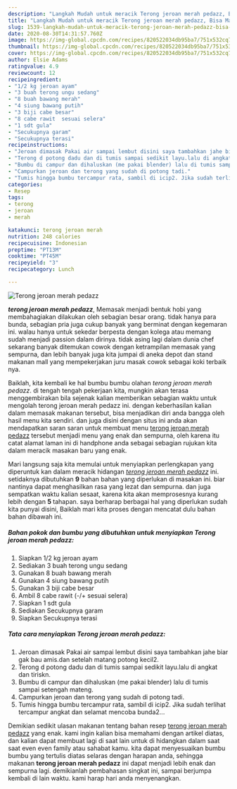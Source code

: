 ```yaml
---
description: "Langkah Mudah untuk meracik Terong jeroan merah pedazz, Bisa Manjain Lidah"
title: "Langkah Mudah untuk meracik Terong jeroan merah pedazz, Bisa Manjain Lidah"
slug: 1539-langkah-mudah-untuk-meracik-terong-jeroan-merah-pedazz-bisa-manjain-lidah
date: 2020-08-30T14:31:57.760Z
image: https://img-global.cpcdn.com/recipes/820522034db95ba7/751x532cq70/terong-jeroan-merah-pedazz-foto-resep-utama.jpg
thumbnail: https://img-global.cpcdn.com/recipes/820522034db95ba7/751x532cq70/terong-jeroan-merah-pedazz-foto-resep-utama.jpg
cover: https://img-global.cpcdn.com/recipes/820522034db95ba7/751x532cq70/terong-jeroan-merah-pedazz-foto-resep-utama.jpg
author: Elsie Adams
ratingvalue: 4.9
reviewcount: 12
recipeingredient:
- "1/2 kg jeroan ayam"
- "3 buah terong ungu sedang"
- "8 buah bawang merah"
- "4 siung bawang putih"
- "3 biji cabe besar"
- "8 cabe rawit  sesuai selera"
- "1 sdt gula"
- "Secukupnya garam"
- "Secukupnya terasi"
recipeinstructions:
- "Jeroan dimasak Pakai air sampai lembut disini saya tambahkan jahe biar gak bau amis.dan setelah matang potong kecil2."
- "Terong d potong dadu dan di tumis sampai sedikit layu.lalu di angkat dan tiriskn."
- "Bumbu di campur dan dihaluskan (me pakai blender) lalu di tumis sampai setengah mateng."
- "Campurkan jeroan dan terong yang sudah di potong tadi."
- "Tumis hingga bumbu tercampur rata, sambil di icip2. Jika sudah terlihat tercampur angkat dan selamat mencoba bunda2..."
categories:
- Resep
tags:
- terong
- jeroan
- merah

katakunci: terong jeroan merah 
nutrition: 248 calories
recipecuisine: Indonesian
preptime: "PT13M"
cooktime: "PT45M"
recipeyield: "3"
recipecategory: Lunch

---
```



![Terong jeroan merah pedazz](https://img-global.cpcdn.com/recipes/820522034db95ba7/751x532cq70/terong-jeroan-merah-pedazz-foto-resep-utama.jpg)

<b><i>terong jeroan merah pedazz</i></b>, Memasak menjadi bentuk hobi yang membahagiakan dilakukan oleh sebagian besar orang. tidak hanya para bunda, sebagian pria juga cukup banyak yang berminat dengan kegemaran ini. walau hanya untuk sekedar berpesta dengan kolega atau memang sudah menjadi passion dalam dirinya. tidak asing lagi dalam dunia chef sekarang banyak ditemukan cowok dengan ketrampilan memasak yang sempurna, dan lebih banyak juga kita jumpai di aneka depot dan stand makanan mall yang mempekerjakan juru masak cowok sebagai koki terbaik nya.



Baiklah, kita kembali ke hal bumbu bumbu olahan <i>terong jeroan merah pedazz</i>. di tengah tengah pekerjaan kita, mungkin akan terasa menggembirakan bila sejenak kalian memberikan sebagian waktu untuk mengolah terong jeroan merah pedazz ini. dengan keberhasilan kalian dalam memasak makanan tersebut, bisa menjadikan diri anda bangga oleh hasil menu kita sendiri. dan juga disini dengan situs ini anda akan mendapatkan saran saran untuk membuat menu <u>terong jeroan merah pedazz</u> tersebut menjadi menu yang enak dan sempurna, oleh karena itu catat alamat laman ini di handphone anda sebagai sebagian rujukan kita dalam meracik masakan baru yang enak.


Mari langsung saja kita memulai untuk menyiapkan perlengkapan yang diperuntuk kan dalam meracik hidangan <u><i>terong jeroan merah pedazz</i></u> ini. setidaknya dibutuhkan <b>9</b> bahan bahan yang diperlukan di masakan ini. biar nantinya dapat menghasilkan rasa yang lezat dan sempurna. dan juga sempatkan waktu kalian sesaat, karena kita akan memprosesnya kurang lebih dengan <b>5</b> tahapan. saya berharap berbagai hal yang diperlukan sudah kita punyai disini, Baiklah mari kita proses dengan mencatat dulu bahan bahan dibawah ini.

<!--inarticleads1-->

##### Bahan pokok dan bumbu yang dibutuhkan untuk menyiapkan Terong jeroan merah pedazz:

1. Siapkan 1/2 kg jeroan ayam
1. Sediakan 3 buah terong ungu sedang
1. Gunakan 8 buah bawang merah
1. Gunakan 4 siung bawang putih
1. Gunakan 3 biji cabe besar
1. Ambil 8 cabe rawit (-/+ sesuai selera)
1. Siapkan 1 sdt gula
1. Sediakan Secukupnya garam
1. Siapkan Secukupnya terasi




<!--inarticleads2-->

##### Tata cara menyiapkan Terong jeroan merah pedazz:

1. Jeroan dimasak Pakai air sampai lembut disini saya tambahkan jahe biar gak bau amis.dan setelah matang potong kecil2.
1. Terong d potong dadu dan di tumis sampai sedikit layu.lalu di angkat dan tiriskn.
1. Bumbu di campur dan dihaluskan (me pakai blender) lalu di tumis sampai setengah mateng.
1. Campurkan jeroan dan terong yang sudah di potong tadi.
1. Tumis hingga bumbu tercampur rata, sambil di icip2. Jika sudah terlihat tercampur angkat dan selamat mencoba bunda2...




Demikian sedikit ulasan makanan tentang bahan resep <u>terong jeroan merah pedazz</u> yang enak. kami ingin kalian bisa memahami dengan artikel diatas, dan kalian dapat membuat lagi di saat lain untuk di hidangkan dalam saat saat even even family atau sahabat kamu. kita dapat menyesuaikan bumbu bumbu yang tertulis diatas selaras dengan harapan anda, sehingga makanan <b>terong jeroan merah pedazz</b> ini dapat menjadi lebih enak dan sempurna lagi. demikianlah pembahasan singkat ini, sampai berjumpa kembali di lain waktu. kami harap hari anda menyenangkan.
